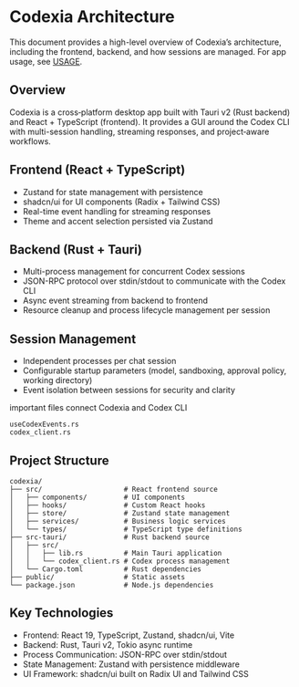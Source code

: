 # Codexia Architecture

This document provides a high-level overview of Codexia’s architecture, including the frontend, backend, and how sessions are managed. For app usage, see [USAGE](./USAGE.md).

## Overview

Codexia is a cross‑platform desktop app built with Tauri v2 (Rust backend) and React + TypeScript (frontend). It provides a GUI around the Codex CLI with multi-session handling, streaming responses, and project‑aware workflows.

## Frontend (React + TypeScript)

- Zustand for state management with persistence
- shadcn/ui for UI components (Radix + Tailwind CSS)
- Real-time event handling for streaming responses
- Theme and accent selection persisted via Zustand

## Backend (Rust + Tauri)

- Multi-process management for concurrent Codex sessions
- JSON-RPC protocol over stdin/stdout to communicate with the Codex CLI
- Async event streaming from backend to frontend
- Resource cleanup and process lifecycle management per session

## Session Management

- Independent processes per chat session
- Configurable startup parameters (model, sandboxing, approval policy, working directory)
- Event isolation between sessions for security and clarity

important files connect Codexia and Codex CLI
 
```
useCodexEvents.rs
codex_client.rs
```

## Project Structure

```
codexia/
├── src/                    # React frontend source
│   ├── components/         # UI components
│   ├── hooks/              # Custom React hooks
│   ├── store/              # Zustand state management
│   ├── services/           # Business logic services
│   └── types/              # TypeScript type definitions
├── src-tauri/              # Rust backend source
│   ├── src/
│   │   ├── lib.rs          # Main Tauri application
│   │   └── codex_client.rs # Codex process management
│   └── Cargo.toml          # Rust dependencies
├── public/                 # Static assets
└── package.json            # Node.js dependencies
```

## Key Technologies

- Frontend: React 19, TypeScript, Zustand, shadcn/ui, Vite
- Backend: Rust, Tauri v2, Tokio async runtime
- Process Communication: JSON-RPC over stdin/stdout
- State Management: Zustand with persistence middleware
- UI Framework: shadcn/ui built on Radix UI and Tailwind CSS


